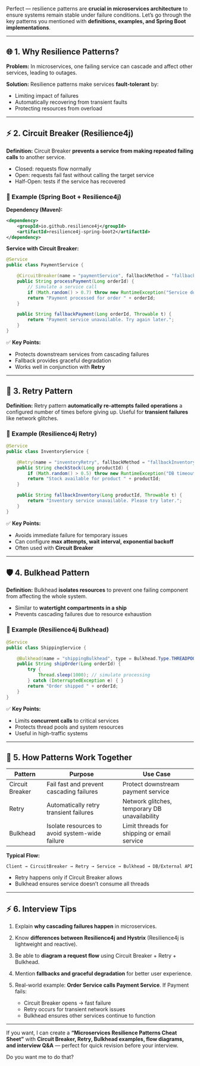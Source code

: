 Perfect — resilience patterns are **crucial in microservices architecture** to ensure systems remain stable under failure conditions. Let’s go through the key patterns you mentioned with **definitions, examples, and Spring Boot implementations**.

---

## 🌐 **1. Why Resilience Patterns?**

**Problem:** In microservices, one failing service can cascade and affect other services, leading to outages.

**Solution:** Resilience patterns make services **fault-tolerant** by:

- Limiting impact of failures
- Automatically recovering from transient faults
- Protecting resources from overload

---

## ⚡ **2. Circuit Breaker (Resilience4j)**

**Definition:**
Circuit Breaker **prevents a service from making repeated failing calls** to another service.

- Closed: requests flow normally
- Open: requests fail fast without calling the target service
- Half-Open: tests if the service has recovered

### 🧩 Example (Spring Boot + Resilience4j)

**Dependency (Maven):**

```xml
<dependency>
    <groupId>io.github.resilience4j</groupId>
    <artifactId>resilience4j-spring-boot2</artifactId>
</dependency>
```

**Service with Circuit Breaker:**

```java
@Service
public class PaymentService {

    @CircuitBreaker(name = "paymentService", fallbackMethod = "fallbackPayment")
    public String processPayment(Long orderId) {
        // Simulate a service call
        if (Math.random() > 0.7) throw new RuntimeException("Service down");
        return "Payment processed for order " + orderId;
    }

    public String fallbackPayment(Long orderId, Throwable t) {
        return "Payment service unavailable. Try again later.";
    }
}
```

✅ **Key Points:**

- Protects downstream services from cascading failures
- Fallback provides graceful degradation
- Works well in conjunction with **Retry**

---

## 🔄 **3. Retry Pattern**

**Definition:**
Retry pattern **automatically re-attempts failed operations** a configured number of times before giving up.
Useful for **transient failures** like network glitches.

### 🧩 Example (Resilience4j Retry)

```java
@Service
public class InventoryService {

    @Retry(name = "inventoryRetry", fallbackMethod = "fallbackInventory")
    public String checkStock(Long productId) {
        if (Math.random() > 0.5) throw new RuntimeException("DB timeout");
        return "Stock available for product " + productId;
    }

    public String fallbackInventory(Long productId, Throwable t) {
        return "Inventory service unavailable. Please try later.";
    }
}
```

✅ **Key Points:**

- Avoids immediate failure for temporary issues
- Can configure **max attempts, wait interval, exponential backoff**
- Often used with **Circuit Breaker**

---

## 🛡️ **4. Bulkhead Pattern**

**Definition:**
Bulkhead **isolates resources** to prevent one failing component from affecting the whole system.

- Similar to **watertight compartments in a ship**
- Prevents cascading failures due to resource exhaustion

### 🧩 Example (Resilience4j Bulkhead)

```java
@Service
public class ShippingService {

    @Bulkhead(name = "shippingBulkhead", type = Bulkhead.Type.THREADPOOL)
    public String shipOrder(Long orderId) {
        try {
            Thread.sleep(1000); // simulate processing
        } catch (InterruptedException e) { }
        return "Order shipped " + orderId;
    }
}
```

✅ **Key Points:**

- Limits **concurrent calls** to critical services
- Protects thread pools and system resources
- Useful in high-traffic systems

---

## 🧠 **5. How Patterns Work Together**

| Pattern         | Purpose                                        | Use Case                                      |
| --------------- | ---------------------------------------------- | --------------------------------------------- |
| Circuit Breaker | Fail fast and prevent cascading failures       | Protect downstream payment service            |
| Retry           | Automatically retry transient failures         | Network glitches, temporary DB unavailability |
| Bulkhead        | Isolate resources to avoid system-wide failure | Limit threads for shipping or email service   |

**Typical Flow:**

```
Client → CircuitBreaker → Retry → Service → Bulkhead → DB/External API
```

- Retry happens only if Circuit Breaker allows
- Bulkhead ensures service doesn’t consume all threads

---

## ⚡ **6. Interview Tips**

1. Explain **why cascading failures happen** in microservices.
2. Know **differences between Resilience4j and Hystrix** (Resilience4j is lightweight and reactive).
3. Be able to **diagram a request flow** using Circuit Breaker + Retry + Bulkhead.
4. Mention **fallbacks and graceful degradation** for better user experience.
5. Real-world example: **Order Service calls Payment Service**. If Payment fails:

   - Circuit Breaker opens → fast failure
   - Retry occurs for transient network issues
   - Bulkhead ensures other services continue to function

---

If you want, I can create a **“Microservices Resilience Patterns Cheat Sheet”** with **Circuit Breaker, Retry, Bulkhead examples, flow diagrams, and interview Q&A** — perfect for quick revision before your interview.

Do you want me to do that?
